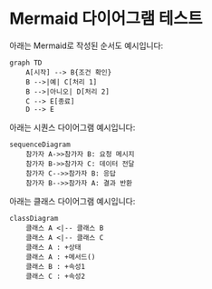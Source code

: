 # Mermaid 다이어그램 테스트

아래는 Mermaid로 작성된 순서도 예시입니다:

```mermaid
graph TD
    A[시작] --> B{조건 확인}
    B -->|예| C[처리 1]
    B -->|아니오| D[처리 2]
    C --> E[종료]
    D --> E
```

아래는 시퀀스 다이어그램 예시입니다:

```mermaid
sequenceDiagram
    참가자 A->>참가자 B: 요청 메시지
    참가자 B->>참가자 C: 데이터 전달
    참가자 C-->>참가자 B: 응답
    참가자 B-->>참가자 A: 결과 반환
```

아래는 클래스 다이어그램 예시입니다:

```mermaid
classDiagram
    클래스 A <|-- 클래스 B
    클래스 A <|-- 클래스 C
    클래스 A : +상태
    클래스 A : +메서드()
    클래스 B : +속성1
    클래스 C : +속성2
```
